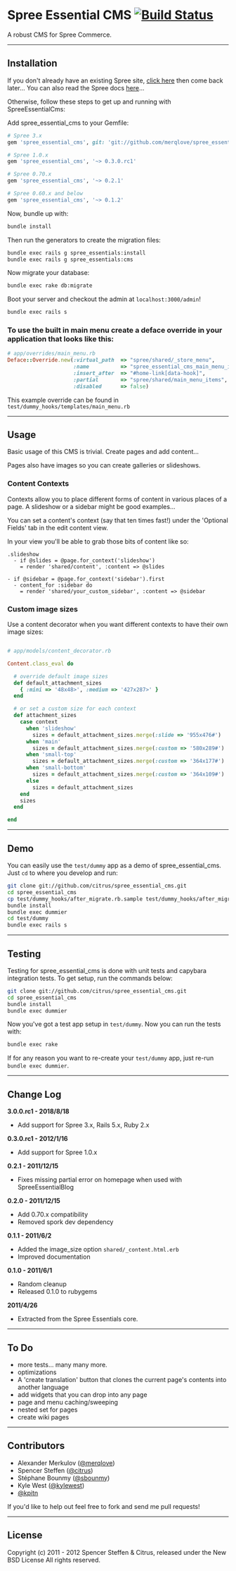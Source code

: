 # Spree Essential CMS [![Build Status](https://secure.travis-ci.org/citrus/spree_essential_cms.png)](http://travis-ci.org/citrus/spree_essential_cms)

A robust CMS for Spree Commerce.


------------------------------------------------------------------------------
Installation
------------------------------------------------------------------------------

If you don't already have an existing Spree site, [click here](https://gist.github.com/946719) then come back later... You can also read the Spree docs [here](http://spreecommerce.com/documentation/getting_started.html)...

Otherwise, follow these steps to get up and running with SpreeEssentialCms:

Add spree_essential_cms to your Gemfile:

```ruby
# Spree 3.x
gem 'spree_essential_cms', git: 'git://github.com/merqlove/spree_essential_cms.git', branch: 'develop'

# Spree 1.0.x
gem 'spree_essential_cms', '~> 0.3.0.rc1'

# Spree 0.70.x
gem 'spree_essential_cms', '~> 0.2.1'

# Spree 0.60.x and below
gem 'spree_essential_cms', '~> 0.1.2'
```

Now, bundle up with:

```bash
bundle install
```

Then run the generators to create the migration files:

```bash
bundle exec rails g spree_essentials:install
bundle exec rails g spree_essentials:cms
```

Now migrate your database:

```bash
bundle exec rake db:migrate
```

Boot your server and checkout the admin at `localhost:3000/admin`!

```bash
bundle exec rails s
```

### To use the built in main menu create a deface override in your application that looks like this:

```ruby
# app/overrides/main_menu.rb
Deface::Override.new(:virtual_path  => "spree/shared/_store_menu",
                     :name          => "spree_essential_cms_main_menu_items",
                     :insert_after  => "#home-link[data-hook]",
                     :partial       => "spree/shared/main_menu_items",
                     :disabled      => false)
```

This example override can be found in `test/dummy_hooks/templates/main_menu.rb`


------------------------------------------------------------------------------
Usage
------------------------------------------------------------------------------

Basic usage of this CMS is trivial. Create pages and add content... 

Pages also have images so you can create galleries or slideshows.  


### Content Contexts

Contexts allow you to place different forms of content in various places of a page. A slideshow or a sidebar might be good examples...

You can set a content's context (say that ten times fast!) under the 'Optional Fields' tab in the edit content view.

In your view you'll be able to grab those bits of content like so:

```haml
.slideshow
  - if @slides = @page.for_context('slideshow')
    = render 'shared/content', :content => @slides

- if @sidebar = @page.for_context('sidebar').first
  - content_for :sidebar do
    = render 'shared/your_custom_sidebar', :content => @sidebar
```


### Custom image sizes

Use a content decorator when you want different contexts to have their own image sizes:


```ruby

# app/models/content_decorator.rb

Content.class_eval do

  # override default image sizes
  def default_attachment_sizes
    { :mini => '48x48>', :medium => '427x287>' }
  end

  # or set a custom size for each context
  def attachment_sizes
    case context
      when 'slideshow'
        sizes = default_attachment_sizes.merge(:slide => '955x476#')
      when 'main'
        sizes = default_attachment_sizes.merge(:custom => '580x289#')
      when 'small-top'
        sizes = default_attachment_sizes.merge(:custom => '364x177#')
      when 'small-bottom'
        sizes = default_attachment_sizes.merge(:custom => '364x109#')
      else
        sizes = default_attachment_sizes
    end
    sizes
  end

end
```


------------------------------------------------------------------------------
Demo
------------------------------------------------------------------------------

You can easily use the `test/dummy` app as a demo of spree_essential_cms. Just `cd` to where you develop and run:

```bash
git clone git://github.com/citrus/spree_essential_cms.git
cd spree_essential_cms
cp test/dummy_hooks/after_migrate.rb.sample test/dummy_hooks/after_migrate.rb
bundle install
bundle exec dummier
cd test/dummy
bundle exec rails s
```


------------------------------------------------------------------------------
Testing
------------------------------------------------------------------------------

Testing for spree_essential_cms is done with unit tests and capybara integration tests. To get setup, run the commands below:

```bash
git clone git://github.com/citrus/spree_essential_cms.git
cd spree_essential_cms
bundle install
bundle exec dummier
```


Now you've got a test app setup in `test/dummy`. Now you can run the tests with:

```bash
bundle exec rake
```


If for any reason you want to re-create your `test/dummy` app, just re-run `bundle exec dummier`.


------------------------------------------------------------------------------
Change Log
------------------------------------------------------------------------------

**3.0.0.rc1 - 2018/8/18**

* Add support for Spree 3.x, Rails 5.x, Ruby 2.x


**0.3.0.rc1 - 2012/1/16**

* Add support for Spree 1.0.x


**0.2.1 - 2011/12/15**

* Fixes missing partial error on homepage when used with SpreeEssentialBlog


**0.2.0 - 2011/12/15**

* Add 0.70.x compatibility
* Removed spork dev dependency


**0.1.1 - 2011/6/2**

* Added the image_size option `shared/_content.html.erb`
* Improved documentation


**0.1.0 - 2011/6/1**

* Random cleanup
* Released 0.1.0 to rubygems


**2011/4/26**

* Extracted from the Spree Essentials core.


------------------------------------------------------------------------------
To Do
------------------------------------------------------------------------------

* more tests... many many more.
* optimizations
* A 'create translation' button that clones the current page's contents into another language
* add widgets that you can drop into any page
* page and menu caching/sweeping
* nested set for pages
* create wiki pages


------------------------------------------------------------------------------
Contributors
------------------------------------------------------------------------------

* Alexander Merkulov ([@merqlove](https://github.com/merqlove))
* Spencer Steffen ([@citrus](https://github.com/citrus))
* Stéphane Bounmy ([@sbounmy](https://github.com/sbounmy))
* Kyle West ([@kylewest](https://github.com/kylewest))
* [@kpitn](https://github.com/kpitn)


If you'd like to help out feel free to fork and send me pull requests!


------------------------------------------------------------------------------
License
------------------------------------------------------------------------------

Copyright (c) 2011 - 2012 Spencer Steffen & Citrus, released under the New BSD License All rights reserved.
